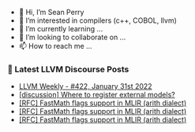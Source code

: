 - 👋 Hi, I’m Sean Perry
- 👀 I’m interested in compilers (c++, COBOL, llvm)
- 🌱 I’m currently learning ...
- 💞️ I’m looking to collaborate on ...
- 📫 How to reach me ...

<!---
s66perry/s66perry is a ✨ special ✨ repository because its `README.md` (this file) appears on your GitHub profile.
You can click the Preview link to take a look at your changes.
--->
### 📕 Latest LLVM Discourse Posts

<!-- DISCOURSE-LLVM:START -->
- [LLVM Weekly - #422, January 31st 2022](https://llvm.discourse.group/t/llvm-weekly-422-january-31st-2022/6193/2)
- [[discussion] Where to register external models?](https://llvm.discourse.group/t/discussion-where-to-register-external-models/6189/2)
- [[RFC] FastMath flags support in MLIR &lpar;arith dialect&rpar;](https://llvm.discourse.group/t/rfc-fastmath-flags-support-in-mlir-arith-dialect/6049/5)
- [[RFC] FastMath flags support in MLIR &lpar;arith dialect&rpar;](https://llvm.discourse.group/t/rfc-fastmath-flags-support-in-mlir-arith-dialect/6049/4)
- [[RFC] FastMath flags support in MLIR &lpar;arith dialect&rpar;](https://llvm.discourse.group/t/rfc-fastmath-flags-support-in-mlir-arith-dialect/6049/3)
<!-- DISCOURSE-LLVM:END -->
